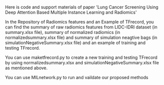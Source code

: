 Here is code and support materials of paper 'Lung Cancer Screening Using Deep Attention Based Multiple Instance Learning and Radiomics'

 In the Repository of Radiomics features and an Example of TFrecord, you can find the summary of raw radiomics features from LIDC-IDRI dataset (in summary.xlsx file), summary of normalized radiomics (in normalizedsummary.xlsx file) and summary of simulation neagtive bags (in simulationNegativeSummary.xlsx file) and an example of training and testing TFrecord.

 You can use maketfrecord.py to create a new training and testing TFrecord by using normalizedsummary.xlsx and simulationNegativeSummary.xlsx file as mentioned above.

 You can use MILnetwork.py to run and vaildate our proposed methods 
